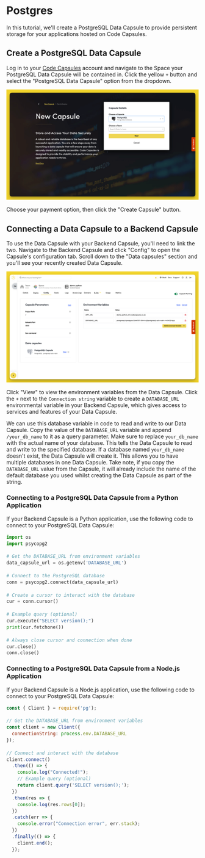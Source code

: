 # Postgres

In this tutorial, we'll create a PostgreSQL Data Capsule to provide persistent storage for your applications hosted on Code Capsules.

## Create a PostgreSQL Data Capsule

Log in to your [Code Capsules](https://codecapsules.io) account and navigate to the Space your PostgreSQL Data Capsule will be contained in. Click the yellow `+` button and select the "PostgreSQL Data Capsule" option from the dropdown.

![Create Data Capsule](../../.gitbook/assets/database-capsule/postgresql/create-postgresql-capsule.png)

Choose your payment option, then click the "Create Capsule" button.

## Connecting a Data Capsule to a Backend Capsule

To use the Data Capsule with your Backend Capsule, you'll need to link the two. Navigate to the Backend Capsule and click "Config" to open the Capsule's configuration tab. Scroll down to the "Data capsules" section and you'll see your recently created Data Capsule.

![Bind Data Capsule](../../.gitbook/assets/database-capsule/postgresql/postgresql-connection-string.png)

Click "View" to view the environment variables from the Data Capsule. Click the `+` next to the `Connection string`  variable to create a `DATABASE_URL` environmental variable in your Backend Capsule, which gives access to services and features of your Data Capsule.

We can use this database variable in code to read and write to our Data Capsule. Copy the value of the `DATABASE_URL` variable and append `/your_db_name` to it as a query parameter. Make sure to replace `your_db_name` with the actual name of your database. This tells the Data Capsule to read and write to the specified database. If a database named `your_db_name` doesn't exist, the Data Capsule will create it. This allows you to have multiple databases in one Data Capsule. Take note, if you copy the `DATABASE_URL` value from the Capsule, it will already include the name of the default database you used whilst creating the Data Capsule as part of the string.

### Connecting to a PostgreSQL Data Capsule from a Python Application

If your Backend Capsule is a Python application, use the following code to connect to your PostgreSQL Data Capsule:

```python
import os
import psycopg2

# Get the DATABASE_URL from environment variables
data_capsule_url = os.getenv('DATABASE_URL')

# Connect to the PostgreSQL database
conn = psycopg2.connect(data_capsule_url)

# Create a cursor to interact with the database
cur = conn.cursor()

# Example query (optional)
cur.execute("SELECT version();")
print(cur.fetchone())

# Always close cursor and connection when done
cur.close()
conn.close()
```

### Connecting to a PostgreSQL Data Capsule from a Node.js Application

If your Backend Capsule is a Node.js application, use the following code to connect to your PostgreSQL Data Capsule:

```js
const { Client } = require('pg');

// Get the DATABASE_URL from environment variables
const client = new Client({
  connectionString: process.env.DATABASE_URL
});

// Connect and interact with the database
client.connect()
  .then(() => {
    console.log("Connected!");
    // Example query (optional)
    return client.query('SELECT version();');
  })
  .then(res => {
    console.log(res.rows[0]);
  })
  .catch(err => {
    console.error("Connection error", err.stack);
  })
  .finally(() => {
    client.end();
  });
```

